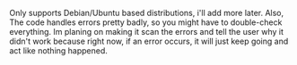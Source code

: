 Only supports Debian/Ubuntu based distributions, i'll add more later. Also, The code handles errors pretty badly, so you might have to double-check everything. 
Im planing on making it scan the errors and tell the user why it didn't work because right now, if an error occurs, it will just keep going and act like nothing happened.
